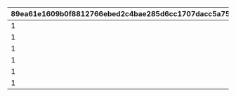 |89ea61e1609b0f8812766ebed2c4bae285d6cc1707dacc5a7535fbf2a11845a0|6fca6c0b88f8f798ec7e731859015e135becb42e1ec0fd530bcdc984d1cc5b6e|545ff91543be073921df7d6b48734ed73ba9d94c6d6fdbbe94ef96a989472ce4|1b114faa8ac6ac0f89daf9430e8b11cbf6639ad725f9abecddd93b3212f19fda|caf9f82fc4d637817e53db1b705623efedb544c9fa46c15ec6e85226c9f9424e|
| --- | --- | --- | --- | --- |
|1|1|1|300|1|
|1|2|1|600|2|
|1|3|1|900|3|
|1|1|2|300|4|
|1|2|2|600|5|
|1|3|2|900|6|